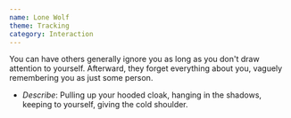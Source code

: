 ```yaml
---
name: Lone Wolf
theme: Tracking
category: Interaction
---
```


You can have others generally ignore you as long as you don't draw attention to yourself. Afterward, they forget everything about you, vaguely remembering you as just some person.

* *Describe*: Pulling up your hooded cloak, hanging in the shadows, keeping to yourself, giving the cold shoulder.